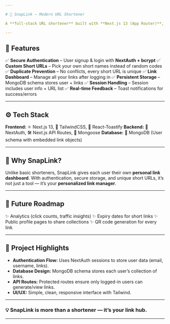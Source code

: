 ```yaml
---

# 🔗 SnapLink – Modern URL Shortener

A **full-stack URL shortener** built with **Next.js 13 (App Router)**, **NextAuth**, and **MongoDB**. SnapLink lets you **create, manage, and share** your own short links securely — all in one place.

---
```


## 🚀 Features

✅ **Secure Authentication** – User signup & login with **NextAuth + bcrypt**
✅ **Custom Short URLs** – Pick your own short names instead of random codes
✅ **Duplicate Prevention** – No conflicts, every short URL is unique
✅ **Link Dashboard** – Manage all your links after logging in
✅ **Persistent Storage** – MongoDB schema stores user + links
✅ **Session Handling** – Session includes user info + URL list
✅ **Real-time Feedback** – Toast notifications for success/errors

---

## ⚙️ Tech Stack

**Frontend:** ⚛️ Next.js 13, 🎨 TailwindCSS, 🔔 React-Toastify
**Backend:** 🔐 NextAuth, 🛠️ Next.js API Routes, 🐍 Mongoose
**Database:** 🍃 MongoDB (User schema with embedded link objects)

---

## 🌟 Why SnapLink?

Unlike basic shorteners, SnapLink gives each user their own **personal link dashboard**.
With authentication, secure storage, and unique short URLs, it’s not just a tool — it’s your **personalized link manager**.

---

## 🔮 Future Roadmap

✨ Analytics (click counts, traffic insights)
✨ Expiry dates for short links
✨ Public profile pages to share collections
✨ QR code generation for every link

---

## 📂 Project Highlights

* **Authentication Flow:** Uses NextAuth sessions to store user data (email, username, links).
* **Database Design:** MongoDB schema stores each user’s collection of links.
* **API Routes:** Protected routes ensure only logged-in users can generate/view links.
* **UI/UX:** Simple, clean, responsive interface with Tailwind.

---

### 💡 SnapLink is more than a shortener — it’s your **link hub**.

---


